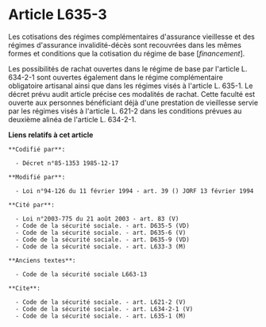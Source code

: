 # Article L635-3

Les cotisations des régimes complémentaires d'assurance vieillesse et des régimes d'assurance invalidité-décès sont
recouvrées dans les mêmes formes et conditions que la cotisation du régime de base [*financement*]. 

Les possibilités de rachat ouvertes dans le régime de base par l'article L. 634-2-1 sont ouvertes également dans le régime
complémentaire obligatoire artisanal ainsi que dans les régimes visés à l'article L. 635-1. Le décret prévu audit article
précise ces modalités de rachat. Cette faculté est ouverte aux personnes bénéficiant déjà d'une prestation de vieillesse
servie par les régimes visés à l'article L. 621-2 dans les conditions prévues au deuxième alinéa de l'article L. 634-2-1.

**Liens relatifs à cet article**

	**Codifié par**:

	  - Décret n°85-1353 1985-12-17

	**Modifié par**:

	  - Loi n°94-126 du 11 février 1994 - art. 39 () JORF 13 février 1994

	**Cité par**:

	  - Loi n°2003-775 du 21 août 2003 - art. 83 (V)
	  - Code de la sécurité sociale. - art. D635-5 (VD)
	  - Code de la sécurité sociale. - art. D635-6 (V)
	  - Code de la sécurité sociale. - art. D635-9 (VD)
	  - Code de la sécurité sociale. - art. L633-3 (M)

	**Anciens textes**:

	  - Code de la sécurité sociale L663-13

	**Cite**:

	  - Code de la sécurité sociale. - art. L621-2 (V)
	  - Code de la sécurité sociale. - art. L634-2-1 (V)
	  - Code de la sécurité sociale. - art. L635-1 (M)

